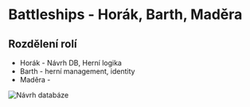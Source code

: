 # Battleships - Horák, Barth, Maděra

## Rozdělení rolí
- Horák   - Návrh DB, Herní logika 
- Barth   - herní management, identity
- Maděra  -

![Návrh databáze](https://i.imgur.com/Y8Mulbk.jpg)
